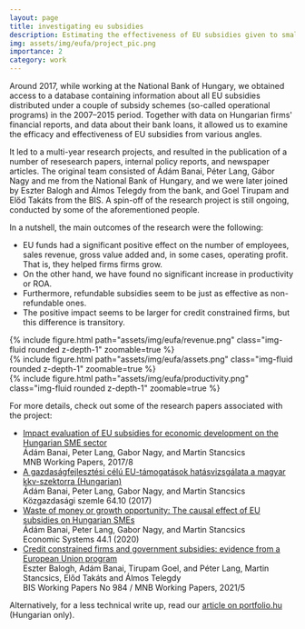 ```yaml
---
layout: page
title: investigating eu subsidies
description: Estimating the effectiveness of EU subsidies given to small and medium-sized firms
img: assets/img/eufa/project_pic.png
importance: 2
category: work
---
```


Around 2017, while working at the National Bank of Hungary, we obtained access to a database containing information about all EU subsidies distributed under a couple of subsidy schemes (so-called operational programs) in the 2007–2015 period. Together with data on Hungarian firms' financial reports, and data about their bank loans, it allowed us to examine the efficacy and effectiveness of EU subsidies from various angles.

It led to a multi-year research projects, and resulted in the publication of a number of resesearch papers, internal policy reports, and newspaper articles. The original team consisted of Ádám Banai, Péter Lang, Gábor Nagy and me from the National Bank of Hungary, and we were later joined by Eszter Balogh and Álmos Telegdy from the bank, and Goel Tirupam and Előd Takáts from the BIS. A spin-off of the research project is still ongoing, conducted by some of the aforementioned people.

In a nutshell, the main outcomes of the research were the following:

  - EU funds had a significant positive effect on the number of employees, sales revenue, gross value added and, in some cases, operating profit. That is, they helped firms firms grow.
  - On the other hand, we have found no significant increase in productivity or ROA.
  - Furthermore, refundable subsidies seem to be just as effective as non-refundable ones.
  - The positive impact seems to be larger for credit constrained firms, but this difference is transitory.

<div class="row mt-3">
    <div class="col-sm mt-3 mt-md-0">
        {% include figure.html path="assets/img/eufa/revenue.png" class="img-fluid rounded z-depth-1" zoomable=true %}
    </div>
    <div class="col-sm mt-3 mt-md-0">
        {% include figure.html path="assets/img/eufa/assets.png" class="img-fluid rounded z-depth-1" zoomable=true %}
    </div>
    <div class="col-sm mt-3 mt-md-0">
        {% include figure.html path="assets/img/eufa/productivity.png" class="img-fluid rounded z-depth-1" zoomable=true %}
    </div>
</div>

For more details, check out some of the research papers associated with the project:

  - [Impact evaluation of EU subsidies for economic development on the Hungarian SME sector](https://www.econstor.eu/handle/10419/189891)<br>Ádám Banai, Peter Lang, Gabor Nagy, and Martin Stancsics<br>MNB Working Papers, 2017/8
  - [A gazdaságfejlesztési célú EU-támogatások hatásvizsgálata a magyar kkv-szektorra (Hungarian)](http://real.mtak.hu/65181/)<br>Ádám Banai, Peter Lang, Gabor Nagy, and Martin Stancsics<br>Közgazdasági szemle 64.10 (2017)
  - [Waste of money or growth opportunity: The causal effect of EU subsidies on Hungarian SMEs](https://www.sciencedirect.com/science/article/abs/pii/S0939362518301900)<br>Ádám Banai, Peter Lang, Gabor Nagy, and Martin Stancsics<br>Economic Systems 44.1 (2020)
  - [Credit constrained firms and government subsidies: evidence from a European Union program](https://www.researchgate.net/publication/360006721_Credit_Constrained_Firms_and_Government_Subsidies_Evidence_from_a_European_Union_Program)<br>Eszter Balogh, Adám Banai, Tirupam Goel, and Péter Lang, Martin Stancsics, Előd Takáts and Álmos Telegdy<br>BIS Working Papers No 984 / MNB Working Papers, 2021/5

Alternatively, for a less technical write up, read our [article on portfolio.hu](https://www.portfolio.hu/unios-forrasok/20170818/kiszamoltak-hogyan-hatott-a-magyar-cegekre-az-unios-penz-259553) (Hungarian only).
